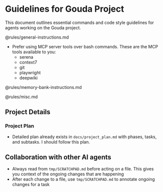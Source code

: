# Guidelines for Gouda Project

This document outlines essential commands and code style guidelines for agents working on the Gouda project.

@rules/general-instructions.md

- Prefer using MCP server tools over bash commands. These are the MCP tools available to you:
  - serena
  - context7
  - git
  - playwright
  - deepwiki

@rules/memory-bank-instructions.md

@rules/misc.md

## Project Details

### Project Plan

- Detailed plan already exists in `docs/project_plan.md` with phases, tasks, and subtasks. I should follow this plan.

## Collaboration with other AI agents

- Always read from `tmp/SCRATCHPAD.md` before acting on a file. This gives you context of the ongoing changes that are happening
- After each change to a file, use `tmp/SCRATCHPAD.md` to annotate ongoing changes for a task
